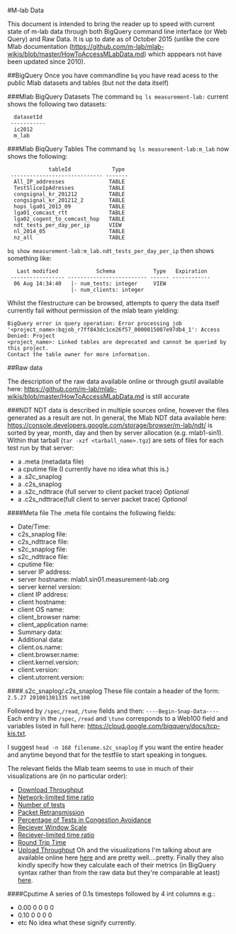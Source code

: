 #M-lab Data

This document is intended to bring the reader up to speed with current state of m-lab data through both BigQuery command line interface (or Web Query) and Raw Data.
It is up to date as of October 2015 (unlike the core Mlab documentation (https://github.com/m-lab/mlab-wikis/blob/master/HowToAccessMLabData.md) which apppears not have been updated since 2010).

##BigQuery 
Once you have commandline `bq` you have read acess to the public Mlab datasets and tables (but not the data itself)

###Mlab BigQuery Datasets
The command `bq ls measurement-lab:` current shows the following two datasets:
```
  datasetId  
 ----------- 
  ic2012     
  m_lab      
```

###Mlab BiqQuery Tables
The command `bq ls measurement-lab:m_lab` now shows the following:
```
             tableId             Type   
 ----------------------------- ------- 
  All_IP_addresses              TABLE  
  TestSliceIpAdresses           TABLE  
  congsignal_kr_201212          TABLE  
  congsignal_kr_201212_2        TABLE  
  hops_lga01_2013_09            TABLE  
  lga01_comcast_rtt             TABLE  
  lga02_cogent_to_comcast_hop   TABLE  
  ndt_tests_per_day_per_ip      VIEW   
  nl_2014_05                    TABLE  
  nz_all                        TABLE  
```
`bq show measurement-lab:m_lab.ndt_tests_per_day_per_ip` then shows something like:
```
   Last modified            Schema            Type   Expiration  
 ----------------- ------------------------- ------ ------------ 
  06 Aug 14:34:40   |- num_tests: integer     VIEW               
                    |- num_clients: integer 
```

Whilst the filestructure can be browsed, attempts to query the data itself currently fail without permission of the mlab team yielding:
```
BigQuery error in query operation: Error processing job
'<project_name>:bqjob_r7ff843dc1ce26f57_0000015087e97db4_1': Access Denied: Project
<project_name>: Linked tables are deprecated and cannot be queried by this project.
Contact the table owner for more information.
```

##Raw data

The description of the raw data available online or through gsutil available here: https://github.com/m-lab/mlab-wikis/blob/master/HowToAccessMLabData.md is still accurate

###NDT
NDT data is described in multiple sources online, however the files generated as a result are not.
In general, the Mlab NDT data available here: https://console.developers.google.com/storage/browser/m-lab/ndt/
is sorted by year, month, day and then by server allocation (e.g. mlab1-sin1).
Within that tarball (`tar -xzf <tarball_name>.tgz`) are sets of files for each test run by that server:

* a .meta (metadata file)
* a cputime file (I currently have no idea what this is.)
* a .s2c_snaplog 
* a .c2s_snaplog 
* a .s2c_ndttrace (full server to client packet trace) *Optional*
* a .c2s_ndttrace(full client to server packet trace) *Optional*

####Meta file
The .meta file contains the following fields:
* Date/Time: 
* c2s_snaplog file: 
* c2s_ndttrace file: 
* s2c_snaplog file: 
* s2c_ndttrace file: 
* cputime file: 
* server IP address: 
* server hostname: mlab1.sin01.measurement-lab.org
* server kernel version: 
* client IP address: 
* client hostname: 
* client OS name: 
* client_browser name:
* client_application name: 
* Summary data: 
* Additional data:
* client.os.name: 
* client.browser.name: 
* client.kernel.version:
* client.version: 
* client.utorrent.version: 

####.s2c_snaplog/.c2s_snaplog 
These file contain a header of the form: `2.5.27 201001301335 net100` 

Followed by `/spec`,`/read`, `/tune` fields and then: `----Begin-Snap-Data----`
Each entry in the `/spec`, `/read` and `\tune` corresponds to a Web100 field and variables listed in full here:
https://cloud.google.com/bigquery/docs/tcp-kis.txt.

I suggest `head -n 168 filename.s2c_snaplog` if you want the entire header and anytime beyond that for the testfile to start speaking in tongues.

The relevant fields the Mlab team seems to use in much of their visualizations are (in no particular order):
* [Download Throughput](https://github.com/m-lab/mlab-wikis/blob/master/PDEChartsNDT.md#download-throughput)
* [Network-limited time ratio](https://github.com/m-lab/mlab-wikis/blob/master/PDEChartsNDT.md#network-limited-ratio-and-client-limited-time-ratio)
* [Number of tests](https://github.com/m-lab/mlab-wikis/blob/master/PDEChartsNDT.md#number-of-tests)
* [Packet Retransmission](https://github.com/m-lab/mlab-wikis/blob/master/PDEChartsNDT.md#packet-retransmission)
* [Percentage of Tests in Congestion Avoidance](https://github.com/m-lab/mlab-wikis/blob/master/PDEChartsNDT.md#percentage-of-tests-that-reached-congestion)
* [Reciever Window Scale](https://github.com/m-lab/mlab-wikis/blob/master/PDEChartsNDT.md#receiver-window-scale)
* [Reciever-limited time ratio](https://github.com/m-lab/mlab-wikis/blob/master/PDEChartsNDT.md#network-limited-ratio-and-client-limited-time-ratio)
* [Round Trip Time](https://github.com/m-lab/mlab-wikis/blob/master/PDEChartsNDT.md#round-trip-time-rtt)
* [Upload Throughput](https://github.com/m-lab/mlab-wikis/blob/master/PDEChartsNDT.md#upload-throughput)
Oh and the visualizations I'm talking about are available online here [here](http://www.google.com/publicdata/explore?ds=e9krd11m38onf_&ctype=m&strail=false&bcs=d&nselm=s&met_s=number_of_tests&scale_s=lin&ind_s=false&ifdim=country&hl=en_US&dl=en_US&ind=false&xMax=180&xMin=-180&yMax=-54.423985288271695&yMin=81.24033645136825&mapType=t&icfg&iconSize=0.5#!ctype=m&strail=false&bcs=d&nselm=s&met_s=rtt&scale_s=lin&ind_s=false&ifdim=country&hl=en_US&dl=en_US&ind=false) and are pretty well....pretty.
Finally they also kindly specify how they calculate each of their metrics (in BigQuery syntax rather than from the raw data but they're comparable at least) [here](https://github.com/m-lab/mlab-wikis/blob/master/PDEChartsNDT.md).

####Cputime
A series of 0.1s timesteps followed by 4 int columns e.g.:
* 0.00 0 0 0 0
* 0.10 0 0 0 0
* etc
No idea what these signify currently.
